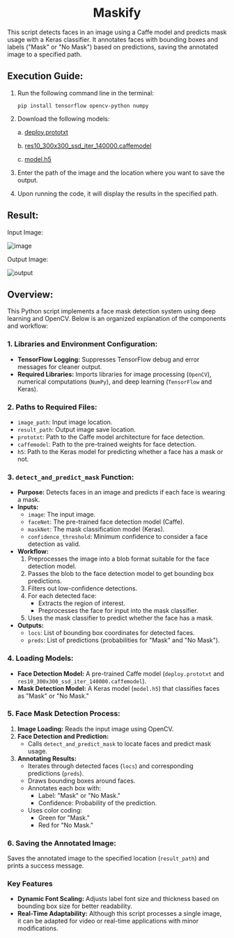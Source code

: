 <h1 align="center">Maskify</h1>
This script detects faces in an image using a Caffe model and predicts mask usage with a Keras classifier. It annotates faces with bounding boxes and labels ("Mask" or "No Mask") based on predictions, saving the annotated image to a specified path.

## Execution Guide:
1. Run the following command line in the terminal:
   ```
   pip install tensorflow opencv-python numpy
   ```

2. Download the following models:

   a. [deploy.prototxt](https://github.com/kr1shnasomani/Maskify/blob/main/model/deploy.prototxt)

   b. [res10_300x300_ssd_iter_140000.caffemodel](https://github.com/kr1shnasomani/Maskify/blob/main/model/res10_300x300_ssd_iter_140000.caffemodel)

   c. [model.h5](https://github.com/kr1shnasomani/Maskify/blob/main/model/model.h5)

3. Enter the path of the image and the location where you want to save the output.

4. Upon running the code, it will display the results in the specified path.

## Result:

  Input Image:

  ![image](https://github.com/user-attachments/assets/f100ab3a-2694-450f-9308-ca42d17223a2)

  Output Image:

  ![output](https://github.com/user-attachments/assets/8fba4ee2-8bc0-41cc-81e2-a48b86153c8c)

## Overview:
This Python script implements a face mask detection system using deep learning and OpenCV. Below is an organized explanation of the components and workflow:

### **1. Libraries and Environment Configuration:**
- **TensorFlow Logging:** Suppresses TensorFlow debug and error messages for cleaner output.
- **Required Libraries:** Imports libraries for image processing (`OpenCV`), numerical computations (`NumPy`), and deep learning (`TensorFlow` and Keras).

### **2. Paths to Required Files:**
- `image_path`: Input image location.
- `result_path`: Output image save location.
- `prototxt`: Path to the Caffe model architecture for face detection.
- `caffemodel`: Path to the pre-trained weights for face detection.
- `h5`: Path to the Keras model for predicting whether a face has a mask or not.

### **3. `detect_and_predict_mask` Function:**
- **Purpose:** Detects faces in an image and predicts if each face is wearing a mask.
- **Inputs:**
  - `image`: The input image.
  - `faceNet`: The pre-trained face detection model (Caffe).
  - `maskNet`: The mask classification model (Keras).
  - `confidence_threshold`: Minimum confidence to consider a face detection as valid.
- **Workflow:**
  1. Preprocesses the image into a blob format suitable for the face detection model.
  2. Passes the blob to the face detection model to get bounding box predictions.
  3. Filters out low-confidence detections.
  4. For each detected face:
     - Extracts the region of interest.
     - Preprocesses the face for input into the mask classifier.
  5. Uses the mask classifier to predict whether the face has a mask.
- **Outputs:**
  - `locs`: List of bounding box coordinates for detected faces.
  - `preds`: List of predictions (probabilities for "Mask" and "No Mask").

### **4. Loading Models:**
- **Face Detection Model:** A pre-trained Caffe model (`deploy.prototxt` and `res10_300x300_ssd_iter_140000.caffemodel`).
- **Mask Detection Model:** A Keras model (`model.h5`) that classifies faces as "Mask" or "No Mask."

### **5. Face Mask Detection Process:**
1. **Image Loading:** Reads the input image using OpenCV.
2. **Face Detection and Prediction:**
   - Calls `detect_and_predict_mask` to locate faces and predict mask usage.
3. **Annotating Results:**
   - Iterates through detected faces (`locs`) and corresponding predictions (`preds`).
   - Draws bounding boxes around faces.
   - Annotates each box with:
     - Label: "Mask" or "No Mask."
     - Confidence: Probability of the prediction.
   - Uses color coding:
     - Green for "Mask."
     - Red for "No Mask."

### **6. Saving the Annotated Image:** 
Saves the annotated image to the specified location (`result_path`) and prints a success message.

### **Key Features**
- **Dynamic Font Scaling:** Adjusts label font size and thickness based on bounding box size for better readability.
- **Real-Time Adaptability:** Although this script processes a single image, it can be adapted for video or real-time applications with minor modifications.
